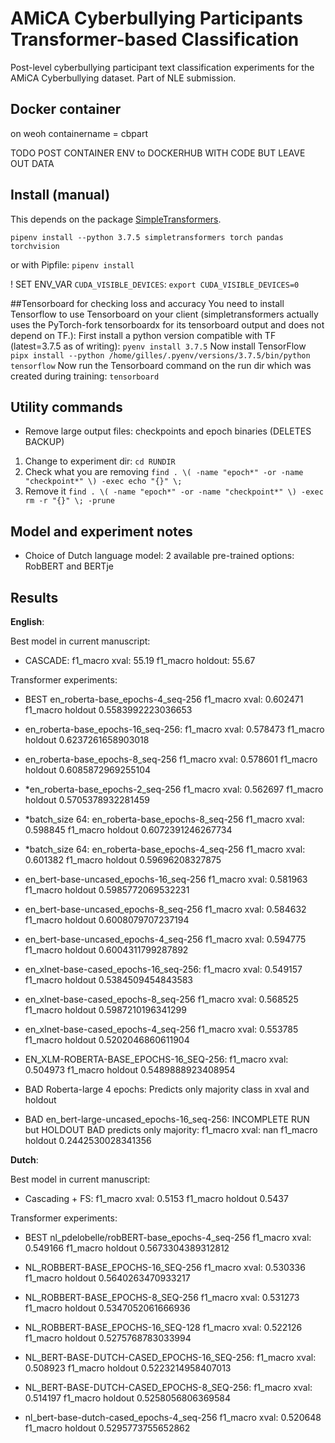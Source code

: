 # AMiCA Cyberbullying Participants Transformer-based Classification
Post-level cyberbullying participant text classification experiments for the AMiCA Cyberbullying dataset.
Part of NLE submission.

## Docker container
on weoh containername = cbpart

TODO POST CONTAINER ENV to DOCKERHUB WITH CODE BUT LEAVE OUT DATA

## Install (manual)
This depends on the package [SimpleTransformers](https://github.com/ThilinaRajapakse/simpletransformers).

`pipenv install --python 3.7.5 simpletransformers torch pandas torchvision`

or with Pipfile: `pipenv install`

! SET ENV_VAR `CUDA_VISIBLE_DEVICES`: `export CUDA_VISIBLE_DEVICES=0`

##Tensorboard for checking loss and accuracy
You need to install Tensorflow to use Tensorboard on your client (simpletransformers actually uses the PyTorch-fork tensorboardx for its tensorboard output and does not depend on TF.):
First install a python version compatible with TF (latest=3.7.5 as of writing):
`pyenv install 3.7.5`
Now install TensorFlow
`pipx install --python /home/gilles/.pyenv/versions/3.7.5/bin/python tensorflow`
Now run the Tensorboard command on the run dir which was created during training:
`tensorboard`

## Utility commands
- Remove large output files: checkpoints and epoch binaries (DELETES BACKUP)
1. Change to experiment dir: `cd RUNDIR`
2. Check what you are removing `find . \( -name "epoch*" -or -name "checkpoint*" \) -exec echo "{}" \;`
3. Remove it `find . \( -name "epoch*" -or -name "checkpoint*" \) -exec rm -r "{}" \; -prune`

## Model and experiment notes

- Choice of Dutch language model: 2 available pre-trained options: RobBERT and BERTje

## Results

**English**:

Best model in current manuscript:
- CASCADE: f1_macro xval: 55.19 f1_macro holdout: 55.67

Transformer experiments:
- BEST en_roberta-base_epochs-4_seq-256 f1_macro xval: 0.602471 f1_macro holdout 0.5583992223036653
- en_roberta-base_epochs-16_seq-256: f1_macro xval: 0.578473 f1_macro holdout 0.6237261658903018
- en_roberta-base_epochs-8_seq-256 f1_macro xval: 0.578601 f1_macro holdout 0.6085872969255104
- *en_roberta-base_epochs-2_seq-256 f1_macro xval: 0.562697 f1_macro holdout 0.5705378932281459
- *batch_size 64: en_roberta-base_epochs-8_seq-256 f1_macro xval: 0.598845 f1_macro holdout 0.6072391246267734
- *batch_size 64: en_roberta-base_epochs-4_seq-256 f1_macro xval: 0.601382 f1_macro holdout 0.59696208327875

- en_bert-base-uncased_epochs-16_seq-256 f1_macro xval: 0.581963 f1_macro holdout 0.5985772069532231
- en_bert-base-uncased_epochs-8_seq-256 f1_macro xval: 0.584632 f1_macro holdout 0.6008079707237194
- en_bert-base-uncased_epochs-4_seq-256 f1_macro xval: 0.594775 f1_macro holdout 0.6004311799287892

- en_xlnet-base-cased_epochs-16_seq-256: f1_macro xval: 0.549157 f1_macro holdout 0.5384509454843583
- en_xlnet-base-cased_epochs-8_seq-256 f1_macro xval: 0.568525 f1_macro holdout 0.5987210196341299
- en_xlnet-base-cased_epochs-4_seq-256 f1_macro xval: 0.553785 f1_macro holdout 0.5202046860611904

- EN_XLM-ROBERTA-BASE_EPOCHS-16_SEQ-256: f1_macro xval: 0.504973 f1_macro holdout 0.5489888923408954
- BAD Roberta-large 4 epochs: Predicts only majority class in xval and holdout
- BAD en_bert-large-uncased_epochs-16_seq-256: INCOMPLETE RUN but HOLDOUT BAD predicts only majority: f1_macro xval: nan f1_macro holdout 0.2442530028341356

**Dutch**:

Best model in current manuscript:
- Cascading + FS: f1_macro xval: 0.5153 f1_macro holdout 0.5437

Transformer experiments:
- BEST nl_pdelobelle/robBERT-base_epochs-4_seq-256 f1_macro xval: 0.549166 f1_macro holdout 0.5673304389312812
- NL_ROBBERT-BASE_EPOCHS-16_SEQ-256 f1_macro xval: 0.530336 f1_macro holdout 0.5640263470933217
- NL_ROBBERT-BASE_EPOCHS-8_SEQ-256 f1_macro xval: 0.531273 f1_macro holdout 0.5347052061666936
- NL_ROBBERT-BASE_EPOCHS-16_SEQ-128 f1_macro xval: 0.522126 f1_macro holdout 0.5275768783033994

- NL_BERT-BASE-DUTCH-CASED_EPOCHS-16_SEQ-256: f1_macro xval: 0.508923 f1_macro holdout 0.5223214958407013
- NL_BERT-BASE-DUTCH-CASED_EPOCHS-8_SEQ-256: f1_macro xval: 0.514197 f1_macro holdout 0.5258056806369584
- nl_bert-base-dutch-cased_epochs-4_seq-256 f1_macro xval: 0.520648 f1_macro holdout 0.5295773755652862
